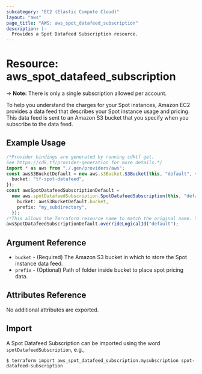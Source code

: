```yaml
---
subcategory: "EC2 (Elastic Compute Cloud)"
layout: "aws"
page_title: "AWS: aws_spot_datafeed_subscription"
description: |-
  Provides a Spot Datafeed Subscription resource.
---
```


# Resource: aws\_spot\_datafeed\_subscription

\-> **Note:** There is only a single subscription allowed per account.

To help you understand the charges for your Spot instances, Amazon EC2 provides a data feed that describes your Spot instance usage and pricing.
This data feed is sent to an Amazon S3 bucket that you specify when you subscribe to the data feed.

## Example Usage

```typescript
/*Provider bindings are generated by running cdktf get.
See https://cdk.tf/provider-generation for more details.*/
import * as aws from "./.gen/providers/aws";
const awsS3BucketDefault = new aws.s3Bucket.S3Bucket(this, "default", {
  bucket: "tf-spot-datafeed",
});
const awsSpotDatafeedSubscriptionDefault =
  new aws.spotDatafeedSubscription.SpotDatafeedSubscription(this, "default_1", {
    bucket: awsS3BucketDefault.bucket,
    prefix: "my_subdirectory",
  });
/*This allows the Terraform resource name to match the original name. You can remove the call if you don't need them to match.*/
awsSpotDatafeedSubscriptionDefault.overrideLogicalId("default");

```

## Argument Reference

* `bucket` - (Required) The Amazon S3 bucket in which to store the Spot instance data feed.
* `prefix` - (Optional) Path of folder inside bucket to place spot pricing data.

## Attributes Reference

No additional attributes are exported.

## Import

A Spot Datafeed Subscription can be imported using the word `spotDatafeedSubscription`, e.g.,

```console
$ terraform import aws_spot_datafeed_subscription.mysubscription spot-datafeed-subscription
```
